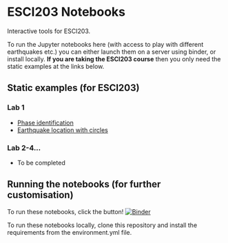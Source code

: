 # ESCI203 Notebooks

Interactive tools for ESCI203.

To run the Jupyter notebooks here (with access to play with different earthquakes etc.) you can either launch them
on a server using binder, or install locally.  **If you are taking the ESCI203 course** then you only need the static
examples at the links below.

## Static examples (for ESCI203)
### Lab 1
- [Phase identification](static/picker.html)
- [Earthquake location with circles](static/circle_location.html)
### Lab 2-4...
- To be completed

## Running the notebooks (for further customisation)

To run these notebooks, click the button! [![Binder](https://mybinder.org/badge_logo.svg)](https://mybinder.org/v2/gh/calum-chamberlain/ESCI203_notebooks/master)

To run these notebooks locally, clone this repository and install the requirements
from the environment.yml file.
